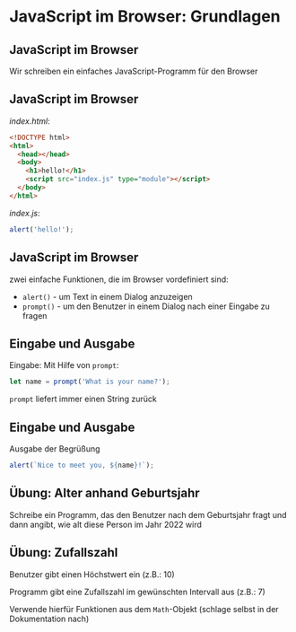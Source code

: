 # JavaScript im Browser: Grundlagen

## JavaScript im Browser

Wir schreiben ein einfaches JavaScript-Programm für den Browser

## JavaScript im Browser

_index.html_:

```html
<!DOCTYPE html>
<html>
  <head></head>
  <body>
    <h1>hello!</h1>
    <script src="index.js" type="module"></script>
  </body>
</html>
```

_index.js_:

```js
alert('hello!');
```

## JavaScript im Browser

zwei einfache Funktionen, die im Browser vordefiniert sind:

- `alert()` - um Text in einem Dialog anzuzeigen
- `prompt()` - um den Benutzer in einem Dialog nach einer Eingabe zu fragen

## Eingabe und Ausgabe

Eingabe: Mit Hilfe von `prompt`:

```js
let name = prompt('What is your name?');
```

`prompt` liefert immer einen String zurück

## Eingabe und Ausgabe

Ausgabe der Begrüßung

```js
alert(`Nice to meet you, ${name}!`);
```

## Übung: Alter anhand Geburtsjahr

Schreibe ein Programm, das den Benutzer nach dem Geburtsjahr fragt und dann angibt, wie alt diese Person im Jahr 2022 wird

## Übung: Zufallszahl

Benutzer gibt einen Höchstwert ein (z.B.: 10)

Programm gibt eine Zufallszahl im gewünschten Intervall aus (z.B.: 7)

Verwende hierfür Funktionen aus dem `Math`-Objekt (schlage selbst in der Dokumentation nach)
